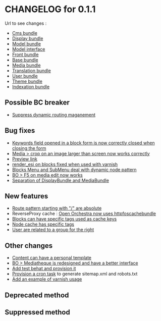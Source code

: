 # CHANGELOG for 0.1.1

Url to see changes : 

 - [Cms bundle](https://github.com/itkg/open-orchestra-cms-bundle/compare/v0.1.0...v0.1.1)
 - [Display bundle](https://github.com/itkg/open-orchestra-display-bundle/compare/v0.1.0...v0.1.1)
 - [Model bundle](https://github.com/itkg/open-orchestra-model-bundle/compare/v0.1.0...v0.1.1)
 - [Model interface](https://github.com/itkg/open-orchestra-model-interface/compare/v0.1.0...v0.1.1)
 - [Front bundle](https://github.com/itkg/open-orchestra-front-bundle/compare/v0.1.0...v0.1.1)
 - [Base bundle](https://github.com/itkg/open-orchestra-base-bundle/compare/v0.1.0...v0.1.1)
 - [Media bundle](https://github.com/itkg/open-orchestra-media-bundle/compare/v0.1.0...v0.1.1)
 - [Translation bundle](https://github.com/itkg/open-orchestra-translation-bundle/compare/v0.1.0...v0.1.1)
 - [User bundle](https://github.com/itkg/open-orchestra-user-bundle/compare/v0.1.0...v0.1.1)
 - [Theme bundle](https://github.com/itkg/open-orchestra-theme-bundle/compare/v0.1.0...v0.1.1)
 - [Indexation bundle](https://github.com/itkg/open-orchestra-indexation-bundle/compare/v0.1.0...v0.1.1)

## Possible BC breaker

 - [Suppress dynamic routing maganement](https://trello.com/c/0da29mg0/628-1-etq-u-je-vois-une-erreur-404-lorsque-j-essaie-d-acceder-a-une-page-ou-un-site-qui-n-existe-pas)

## Bug fixes
 - [Keywords field opened in a block form is now correctly closed when closing the form](https://trello.com/c/gnqUFELt/634-1-etq-ubo-quand-j-edite-un-block-avec-des-keywords-et-que-je-ferme-la-popup-sans-fermer-le-listing-des-keyword-il-ne-se-retrouve)
 - [Media > crop on an image larger than screen now works correctly](https://trello.com/c/qZ5OoKVd/610-2-bo-mediatheque-resize-d-une-image-trop-grande)
 - [Preview link](https://trello.com/c/shYgNwkg/613-1-etq-ubo-je-peux-utiliser-la-preview)
 - [render_esi on blocks fixed when used with varnish](https://trello.com/c/OBRAyIeO/648-0-5-etq-ufront-je-recupere-le-siteid-par-l-url-quand-j-affiche-un-block)
 - [Blocks Menu and SubMenu deal with dynamic node pattern](https://trello.com/c/LJxf5nje/623-1-etq-fo-le-bloc-submenu-ne-plante-pas-avec-le-message-error-call-to-a-member-function-getnodeid-on-a-non-object)
 - [BO > F5 on media edit now works](https://trello.com/c/VAitrnjq/641-2-etq-bo-lorsque-je-fais-f5-sur-la-page-d-edition-d-un-media-celle-ci-se-rafraichit-correctement)
 - [Separation of DisplayBundle and MediaBundle](https://trello.com/c/dpP1TBpJ/695-0-5-etq-dev-je-vois-les-strategies-header-medialist-et-gallery-dans-le-mediabundle)

## New features

 - [Route pattern starting with "/" are absolute](https://trello.com/c/jaU88Adl/632-1-etq-ubo-si-je-mets-un-en-debut-de-route-pattern-je-ne-fait-pas-de-completion-avec-le-pattern-du-parent)
 - ReverseProxy cache : [Open Orchestra now uses httpfoscachebundle](https://trello.com/c/cfswEacm/635-2-poc-sur-foshttpcachebundle)
 - [Blocks can have specific tags used as cache keys](https://trello.com/c/9fUNhgGn/660-3-etq-dev-chaque-bloc-peut-ajouter-des-tags-specifiques)
 - [Node cache has specific tags](https://trello.com/c/brTwfwaK/654-0-5-etq-ufront-le-node-en-cache-a-comme-tags-systematiques-le-nodeid-le-siteid-et-la-langue)
 - [User are related to a group for the right](https://trello.com/c/upLhlVle/674-5-etq-utilisateur-bo-je-peux-gerer-les-groupes-d-utilisateurs-creation-modification-suppression)

## Other changes

 - [Content can have a personal template](https://trello.com/c/1YrjTd58/615-1-etq-ubo-je-peux-avoir-un-template-personnalise-wysiwyg-sur-l-affichage-d-un-block-content)
 - [BO > Mediatheque is redesigned and have a better interface](https://trello.com/c/duBO39lq/572-2-etq-ubo-je-ne-vois-qu-un-seul-btn-save-dans-la-mediatheque-crop-ou-override)
 - [Add test behat and provision it](https://trello.com/c/KC19uTkl/636-8-je-realise-un-test-behat-avec-un-navigateur-et-celui-s-execute-sur-travis)
 - [Provision a cron task](https://trello.com/c/mAhTr951/639-0-5-etq-dev-je-provisionne-la-vm-avec-une-tache-cron-quotidienne-pour-la-generation-des-sitemap-xml-et-une-autre-pour-les-robots) to generate sitemap.xml and robots.txt
 - [Add an example of varnish usage](https://trello.com/c/gx3EwdkA/649-3-etq-ufront-lorsque-je-visualise-le-front-je-passe-par-varnish)

## Deprecated method


## Suppressed method

